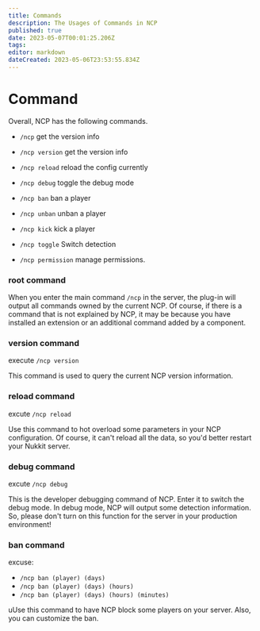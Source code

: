 ```yaml
---
title: Commands
description: The Usages of Commands in NCP
published: true
date: 2023-05-07T00:01:25.206Z
tags: 
editor: markdown
dateCreated: 2023-05-06T23:53:55.834Z
---
```


# Command
Overall, NCP has the following commands.
- `/ncp` get the version info

- `/ncp version` get the version info

- `/ncp reload` reload the config currently

- `/ncp debug` toggle the debug mode

- `/ncp ban` ban a player

- `/ncp unban` unban a player

- `/ncp kick` kick a player

- `/ncp toggle` Switch detection

- `/ncp permission` manage permissions.


### root command
When you enter the main command `/ncp` in the server, the plug-in will output all commands owned by the current NCP. Of course, if there is a command that is not explained by NCP, it may be because you have installed an extension or an additional command added by a component.

### version command
execute `/ncp version`

This command is used to query the current NCP version information.

### reload command
excute `/ncp reload`

Use this command to hot overload some parameters in your NCP configuration. Of course, it can't reload all the data, so you'd better restart your Nukkit server.

### debug command
excute `/ncp debug`

This is the developer debugging command of NCP. Enter it to switch the debug mode. In debug mode, NCP will output some detection information. So, please don't turn on this function for the server in your production environment!

### ban command
excuse:
- `/ncp ban (player) (days)`
- `/ncp ban (player) (days) (hours)`
- `/ncp ban (player) (days) (hours) (minutes)`

uUse this command to have NCP block some players on your server. Also, you can customize the ban.




